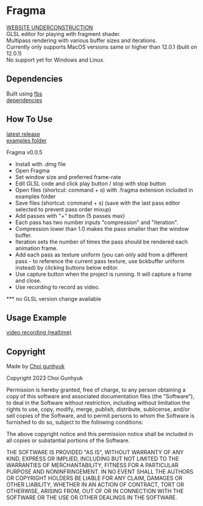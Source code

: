 # Fragma
[WEBSITE UNDERCONSTRUCTION](https://hlp-pls.github.io/Fragma/) <br>
GLSL editor for playing with fragment shader. <br>
Multipass rendering with various buffer sizes and iterations. <br>
Currently only supports MacOS versions same or higher than 12.0.1 (bulit on 12.0.1) <br>
No support yet for Windows and Linux. <br>

## Dependencies
Built using [fbs](https://build-system.fman.io/) <br>
[dependencies](https://github.com/hlp-pls/Fragma/blob/master/requirements/base.text) <br>

## How To Use
[latest release](https://github.com/hlp-pls/Fragma/releases/latest) <br>
[examples folder](https://github.com/hlp-pls/Fragma/tree/master/examples) <br>


Fragma v0.0.5

- Install with .dmg file
- Open Fragma
- Set window size and preferred frame-rate
- Edit GLSL code and click play button / stop with stop button
- Open files (shortcut: command + o) with .fragma extension included in examples folder
- Save files (shortcut: command + s) (save with the last pass editor selected to prevent pass order mixup)
- Add passes with "+" button (5 passes max)
- Each pass has two number inputs "compression" and "iteration". 
- Compression lower than 1.0 makes the pass smaller than the window buffer. 
- Iteration sets the number of times the pass should be rendered each animation frame.
- Add each pass as texture uniform (you can only add from a different pass - to reference the current pass texture, use bckbuffer uniform instead) by clicking buttons below editor.
- Use capture button when the project is running. It will capture a frame and close.
- Use recording to record as video.

*** no GLSL version change available


## Usage Example
[video recording (realtime)](https://youtu.be/dSDGOPqqVj8)


## Copyright
Made by [Choi gunhyuk](https://www.instagram.com/ch_gnhk/)


Copyright 2023 Choi Gunhyuk

Permission is hereby granted, free of charge, to any person obtaining a copy of this software and associated documentation files (the "Software"), to deal in the Software without restriction, including without limitation the rights to use, copy, modify, merge, publish, distribute, sublicense, and/or sell copies of the Software, and to permit persons to whom the Software is furnished to do so, subject to the following conditions:

The above copyright notice and this permission notice shall be included in all copies or substantial portions of the Software.

THE SOFTWARE IS PROVIDED "AS IS", WITHOUT WARRANTY OF ANY KIND, EXPRESS OR IMPLIED, INCLUDING BUT NOT LIMITED TO THE WARRANTIES OF MERCHANTABILITY, FITNESS FOR A PARTICULAR PURPOSE AND NONINFRINGEMENT. IN NO EVENT SHALL THE AUTHORS OR COPYRIGHT HOLDERS BE LIABLE FOR ANY CLAIM, DAMAGES OR OTHER LIABILITY, WHETHER IN AN ACTION OF CONTRACT, TORT OR OTHERWISE, ARISING FROM, OUT OF OR IN CONNECTION WITH THE SOFTWARE OR THE USE OR OTHER DEALINGS IN THE SOFTWARE.


